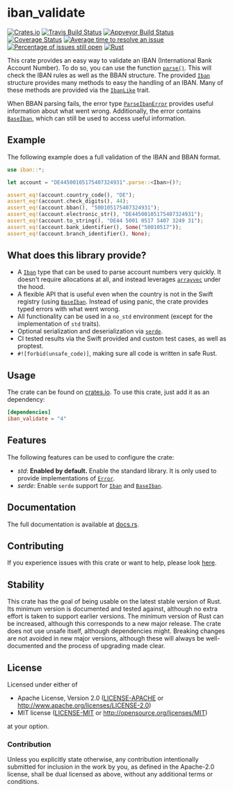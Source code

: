 # iban_validate

[![Crates.io](https://img.shields.io/crates/v/iban_validate.svg)](https://crates.io/crates/iban_validate)
[![Travis Build Status](https://travis-ci.org/ThomasdenH/iban_validate.svg?branch=master)](https://travis-ci.org/ThomasdenH/iban_validate)
[![Appveyor Build Status](https://ci.appveyor.com/api/projects/status/github/ThomasdenH/iban_validate?svg=true)](https://ci.appveyor.com/project/ThomasdenH/iban-validate)
[![Coverage Status](https://coveralls.io/repos/github/ThomasdenH/iban_validate/badge.svg?branch=master)](https://coveralls.io/github/ThomasdenH/iban_validate?branch=master)
[![Average time to resolve an issue](http://isitmaintained.com/badge/resolution/ThomasdenH/iban_validate.svg)](http://isitmaintained.com/project/ThomasdenH/iban_validate "Average time to resolve an issue")
[![Percentage of issues still open](http://isitmaintained.com/badge/open/ThomasdenH/iban_validate.svg)](http://isitmaintained.com/project/ThomasdenH/iban_validate "Percentage of issues still open")
[![Rust](https://img.shields.io/badge/rust-1.39%2B-blue.svg?maxAge=3600)](https://github.com/ThomasdenH/iban_validate)

This crate provides an easy way to validate an IBAN (International Bank Account Number). To do so, you can use the function [`parse()`](https://doc.rust-lang.org/stable/std/primitive.str.html#method.parse). This will check the IBAN rules as well as the BBAN structure. The provided [`Iban`] structure provides many methods to easy the handling of an IBAN. Many of these methods are provided via the [`IbanLike`](https://docs.rs/iban_validate/4.0.0/iban/trait.IbanLike.html) trait.

When BBAN parsing fails, the error type [`ParseIbanError`](https://docs.rs/iban_validate/4.0.0/iban/enum.ParseIbanError.html) provides useful information about what went wrong. Additionally, the error contains [`BaseIban`], which can still be used to access useful information.

## Example

The following example does a full validation of the IBAN and BBAN format.

```rust
use iban::*;

let account = "DE44500105175407324931".parse::<Iban>()?;

assert_eq!(account.country_code(), "DE");
assert_eq!(account.check_digits(), 44);
assert_eq!(account.bban(), "500105175407324931");
assert_eq!(account.electronic_str(), "DE44500105175407324931");
assert_eq!(account.to_string(), "DE44 5001 0517 5407 3249 31");
assert_eq!(account.bank_identifier(), Some("50010517"));
assert_eq!(account.branch_identifier(), None);
```

## What does this library provide?

- A [`Iban`] type that can be used to parse account numbers very quickly. It doesn't require allocations at all, and instead leverages [`arrayvec`](https://crates.io/crates/arrayvec) under the hood.
- A flexible API that is useful even when the country is not in the Swift registry (using [`BaseIban`]. Instead of using panic, the crate provides typed errors with what went wrong.
- All functionality can be used in a `no_std` environment (except for the implementation of `std` traits).
- Optional serialization and deserialization via [`serde`](https://crates.io/crates/serde).
- CI tested results via the Swift provided and custom test cases, as well as proptest.
- `#![forbid(unsafe_code)]`, making sure all code is written in safe Rust.

## Usage

The crate can be found on [crates.io](https://crates.io/crates/iban_validate). To use this crate, just add it as an
dependency:

```toml
[dependencies]
iban_validate = "4"
```

## Features

The following features can be used to configure the crate:

- _std_: **Enabled by default.** Enable the standard library. It is only used to provide implementations of [`Error`](https://doc.rust-lang.org/stable/std/error/trait.Error.html).
- _serde_: Enable `serde` support for [`Iban`] and [`BaseIban`].

## Documentation

The full documentation is available at [docs.rs](https://docs.rs/iban_validate/).

## Contributing

If you experience issues with this crate or want to help, please look [here](contributing.md).

## Stability

This crate has the goal of being usable on the latest stable version of Rust. Its minimum version is documented and tested against, although no extra effort is taken to support earlier versions. The minimum version of Rust can be increased, although this corresponds to a new major release. The crate does not use unsafe itself, although dependencies might. Breaking changes are not avoided in new major versions, although these will always be well-documented and the process of upgrading made clear.

## License

Licensed under either of

- Apache License, Version 2.0
  ([LICENSE-APACHE](LICENSE-APACHE) or http://www.apache.org/licenses/LICENSE-2.0)
- MIT license
  ([LICENSE-MIT](LICENSE-MIT) or http://opensource.org/licenses/MIT)

at your option.

### Contribution

Unless you explicitly state otherwise, any contribution intentionally submitted
for inclusion in the work by you, as defined in the Apache-2.0 license, shall be
dual licensed as above, without any additional terms or conditions.

[`iban`]: https://docs.rs/iban_validate/4.0.0/iban/struct.Iban.html
[`baseiban`]: https://docs.rs/iban_validate/4.0.0/iban/struct.BaseIban.html
